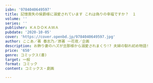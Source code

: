 ```yaml
---
isbn: '9784040649597'
title: 記憶喪失の侯爵様に溺愛されています これは偽りの幸福ですか？　１
volume: ''
series: ''
publisher: ＫＡＤＯＫＡＷＡ
pubdate: '2020-10-05'
cover: 'https://cover.openbd.jp/9784040649597.jpg'
author: ここあ／著 春志乃／原著 一花夜／企画
description: お飾り妻のハズが旦那様から溺愛されまくり!? 夫婦の馴れ初め物語!
price: '650'
genre: コミックス(書)
target: 一般
format: コミック
content: コミックス・劇画

---
```

